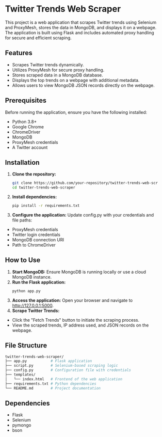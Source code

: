 # Twitter Trends Web Scraper

This project is a web application that scrapes Twitter trends using Selenium and ProxyMesh, stores the data in MongoDB, and displays it on a webpage. The application is built using Flask and includes automated proxy handling for secure and efficient scraping.

## Features

- Scrapes Twitter trends dynamically.
- Utilizes ProxyMesh for secure proxy handling.
- Stores scraped data in a MongoDB database.
- Displays the top trends on a webpage with additional metadata.
- Allows users to view MongoDB JSON records directly on the webpage.

## Prerequisites

Before running the application, ensure you have the following installed:
- Python 3.8+
- Google Chrome
- ChromeDriver
- MongoDB
- ProxyMesh credentials
- A Twitter account

## Installation

1. **Clone the repository:**
   ```bash
   git clone https://github.com/your-repository/twitter-trends-web-scraper.git
   cd twitter-trends-web-scraper
   ```
2. **Install dependencies:**
   ```bash
   pip install -r requirements.txt
   ```
3. **Configure the application:** Update config.py with your credentials and file paths:
- ProxyMesh credentials
- Twitter login credentials
- MongoDB connection URI
- Path to ChromeDriver

## How to Use

1. **Start MongoDB:** Ensure MongoDB is running locally or use a cloud MongoDB instance.
2. **Run the Flask application:**
   ```bash
   python app.py
   ```
3. **Access the application:** Open your browser and navigate to http://127.0.0.1:5000.
4. **Scrape Twitter Trends:**
- Click the "Fetch Trends" button to initiate the scraping process.
- View the scraped trends, IP address used, and JSON records on the webpage.

## File Structure

```bash
twitter-trends-web-scraper/
├── app.py           # Flask application
├── script.py        # Selenium-based scraping logic
├── config.py        # Configuration file with credentials
├── templates/
│   └── index.html   # Frontend of the web application
├── requirements.txt # Python dependencies
└── README.md        # Project documentation
```

## Dependencies

- Flask
- Selenium
- pymongo
- bson
